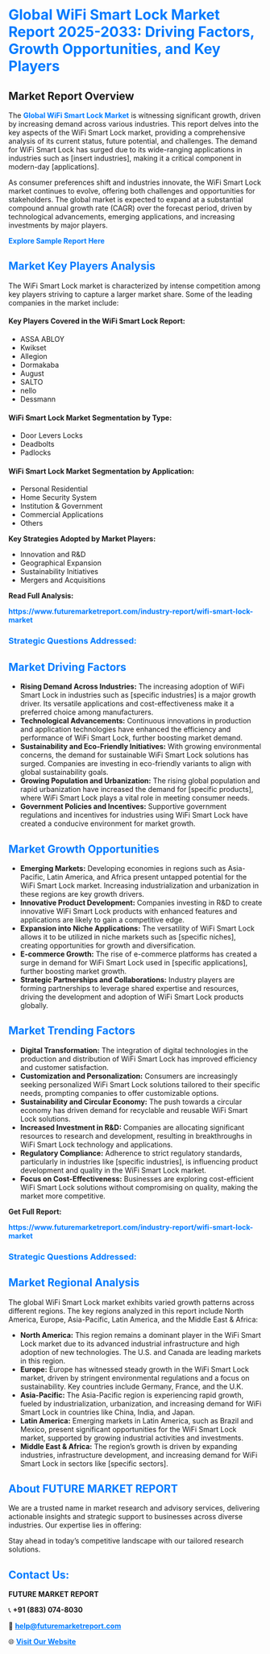 <h1 style="color: #007BFF;">Global WiFi Smart Lock Market Report 2025-2033: Driving Factors, Growth Opportunities, and Key Players</h1>

<section id="overview">
<h2>Market Report Overview</h2>
<p>The <a href="https://www.futuremarketreport.com/industry-report/wifi-smart-lock-market" style="color: #007BFF; text-decoration: none;"><strong>Global WiFi Smart Lock Market</strong></a> is witnessing significant growth, driven by increasing demand across various industries. This report delves into the key aspects of the WiFi Smart Lock market, providing a comprehensive analysis of its current status, future potential, and challenges. The demand for WiFi Smart Lock has surged due to its wide-ranging applications in industries such as [insert industries], making it a critical component in modern-day [applications].</p>
<p>As consumer preferences shift and industries innovate, the WiFi Smart Lock market continues to evolve, offering both challenges and opportunities for stakeholders. The global market is expected to expand at a substantial compound annual growth rate (CAGR) over the forecast period, driven by technological advancements, emerging applications, and increasing investments by major players.</p>
</section>

<section id="overview">
<p><a href="https://www.futuremarketreport.com/request-sample/reportId=28370" style="color: #007BFF; text-decoration: none;"><strong>Explore Sample Report Here</strong></a></p>
</section>

<section id="key-players">
<h2 style="color: #007BFF;">Market Key Players Analysis</h2>
<p>The WiFi Smart Lock market is characterized by intense competition among key players striving to capture a larger market share. Some of the leading companies in the market include:</p>
<h4>Key Players Covered in the WiFi Smart Lock Report:</h4>
<ul><li>ASSA ABLOY</li><li>Kwikset</li><li>Allegion</li><li>Dormakaba</li><li>August</li><li>SALTO</li><li>nello</li><li>Dessmann</li></ul>
<h4>WiFi Smart Lock Market Segmentation by Type:</h4>
<ul><li>Door Levers Locks</li><li>Deadbolts</li><li>Padlocks</li></ul>

<h4>WiFi Smart Lock Market Segmentation by Application:</h4>
<ul><li>Personal Residential</li><li>Home Security System</li><li>Institution &amp; Government</li><li>Commercial Applications</li><li>Others</li></ul>
<p><strong>Key Strategies Adopted by Market Players:</strong></p>
<ul>
<li>Innovation and R&D</li>
<li>Geographical Expansion</li>
<li>Sustainability Initiatives</li>
<li>Mergers and Acquisitions</li>
</ul>
</section>

<section>
<p><strong>Read Full Analysis: </strong></p><a href="https://www.futuremarketreport.com/industry-report/wifi-smart-lock-market" style="color: #007BFF; text-decoration: none;"><strong>https://www.futuremarketreport.com/industry-report/wifi-smart-lock-market</strong></a>
<h3 style="color: #007BFF;">Strategic Questions Addressed:</h3>
</section>

<section id="driving-factors">
<h2 style="color: #007BFF;">Market Driving Factors</h2>
<ul>
<li><strong>Rising Demand Across Industries:</strong> The increasing adoption of WiFi Smart Lock in industries such as [specific industries] is a major growth driver. Its versatile applications and cost-effectiveness make it a preferred choice among manufacturers.</li>
<li><strong>Technological Advancements:</strong> Continuous innovations in production and application technologies have enhanced the efficiency and performance of WiFi Smart Lock, further boosting market demand.</li>
<li><strong>Sustainability and Eco-Friendly Initiatives:</strong> With growing environmental concerns, the demand for sustainable WiFi Smart Lock solutions has surged. Companies are investing in eco-friendly variants to align with global sustainability goals.</li>
<li><strong>Growing Population and Urbanization:</strong> The rising global population and rapid urbanization have increased the demand for [specific products], where WiFi Smart Lock plays a vital role in meeting consumer needs.</li>
<li><strong>Government Policies and Incentives:</strong> Supportive government regulations and incentives for industries using WiFi Smart Lock have created a conducive environment for market growth.</li>
</ul>
</section>

<section id="growth-opportunities">
<h2 style="color: #007BFF;">Market Growth Opportunities</h2>
<ul>
<li><strong>Emerging Markets:</strong> Developing economies in regions such as Asia-Pacific, Latin America, and Africa present untapped potential for the WiFi Smart Lock market. Increasing industrialization and urbanization in these regions are key growth drivers.</li>
<li><strong>Innovative Product Development:</strong> Companies investing in R&D to create innovative WiFi Smart Lock products with enhanced features and applications are likely to gain a competitive edge.</li>
<li><strong>Expansion into Niche Applications:</strong> The versatility of WiFi Smart Lock allows it to be utilized in niche markets such as [specific niches], creating opportunities for growth and diversification.</li>
<li><strong>E-commerce Growth:</strong> The rise of e-commerce platforms has created a surge in demand for WiFi Smart Lock used in [specific applications], further boosting market growth.</li>
<li><strong>Strategic Partnerships and Collaborations:</strong> Industry players are forming partnerships to leverage shared expertise and resources, driving the development and adoption of WiFi Smart Lock products globally.</li>
</ul>
</section>

<section id="trending-factors">
<h2 style="color: #007BFF;">Market Trending Factors</h2>
<ul>
<li><strong>Digital Transformation:</strong> The integration of digital technologies in the production and distribution of WiFi Smart Lock has improved efficiency and customer satisfaction.</li>
<li><strong>Customization and Personalization:</strong> Consumers are increasingly seeking personalized WiFi Smart Lock solutions tailored to their specific needs, prompting companies to offer customizable options.</li>
<li><strong>Sustainability and Circular Economy:</strong> The push towards a circular economy has driven demand for recyclable and reusable WiFi Smart Lock solutions.</li>
<li><strong>Increased Investment in R&D:</strong> Companies are allocating significant resources to research and development, resulting in breakthroughs in WiFi Smart Lock technology and applications.</li>
<li><strong>Regulatory Compliance:</strong> Adherence to strict regulatory standards, particularly in industries like [specific industries], is influencing product development and quality in the WiFi Smart Lock market.</li>
<li><strong>Focus on Cost-Effectiveness:</strong> Businesses are exploring cost-efficient WiFi Smart Lock solutions without compromising on quality, making the market more competitive.</li>
</ul>
</section>

<section>
<p><strong>Get Full Report: </strong></p><a href="https://www.futuremarketreport.com/industry-report/wifi-smart-lock-market" style="color: #007BFF; text-decoration: none;"><strong>https://www.futuremarketreport.com/industry-report/wifi-smart-lock-market</strong></a>
<h3 style="color: #007BFF;">Strategic Questions Addressed:</h3>
</section>


<section id="regional-analysis">
<h2 style="color: #007BFF;">Market Regional Analysis</h2>
<p>The global WiFi Smart Lock market exhibits varied growth patterns across different regions. The key regions analyzed in this report include North America, Europe, Asia-Pacific, Latin America, and the Middle East & Africa:</p>
<ul>
<li><strong>North America:</strong> This region remains a dominant player in the WiFi Smart Lock market due to its advanced industrial infrastructure and high adoption of new technologies. The U.S. and Canada are leading markets in this region.</li>
<li><strong>Europe:</strong> Europe has witnessed steady growth in the WiFi Smart Lock market, driven by stringent environmental regulations and a focus on sustainability. Key countries include Germany, France, and the U.K.</li>
<li><strong>Asia-Pacific:</strong> The Asia-Pacific region is experiencing rapid growth, fueled by industrialization, urbanization, and increasing demand for WiFi Smart Lock in countries like China, India, and Japan.</li>
<li><strong>Latin America:</strong> Emerging markets in Latin America, such as Brazil and Mexico, present significant opportunities for the WiFi Smart Lock market, supported by growing industrial activities and investments.</li>
<li><strong>Middle East & Africa:</strong> The region’s growth is driven by expanding industries, infrastructure development, and increasing demand for WiFi Smart Lock in sectors like [specific sectors].</li>
</ul>
</section>

<footer>
<h2 style="color: #007BFF;">About FUTURE MARKET REPORT</h2>
<p>We are a trusted name in market research and advisory services, delivering actionable insights and strategic support to businesses across diverse industries. Our expertise lies in offering:</p>

<p>Stay ahead in today’s competitive landscape with our tailored research solutions.</p>

<h2 style="color: #007BFF;">Contact Us:</h2>
<p><strong>FUTURE MARKET REPORT</strong></p>
<p>📞 <strong>+91 (883) 074-8030</strong></p>
<p>📧 <strong><a href="mailto:help@futuremarketreport.com" style="color: #007BFF;">help@futuremarketreport.com</a></strong></p>
<p>🌐 <strong><a href="https://www.futuremarketreport.com/" style="color: #007BFF;">Visit Our Website</a></strong></p>
</footer>